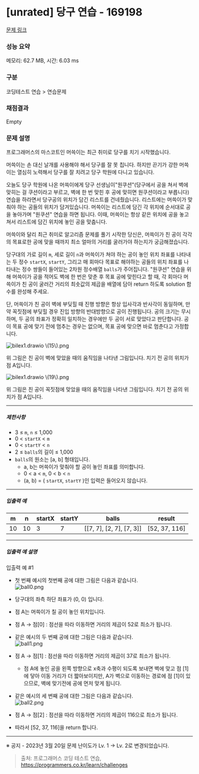 # [unrated] 당구 연습 - 169198 

[문제 링크](https://school.programmers.co.kr/learn/courses/30/lessons/169198) 

### 성능 요약

메모리: 62.7 MB, 시간: 6.03 ms

### 구분

코딩테스트 연습 > 연습문제

### 채점결과

Empty

### 문제 설명

<p>프로그래머스의 마스코트인 머쓱이는 최근 취미로 당구를 치기 시작했습니다. </p>

<p>머쓱이는 손 대신 날개를 사용해야 해서 당구를 잘 못 칩니다. 하지만 끈기가 강한 머쓱이는 열심히 노력해서 당구를 잘 치려고 당구 학원에 다니고 있습니다.</p>

<p>오늘도 당구 학원에 나온 머쓱이에게 당구 선생님이"원쿠션"(당구에서 공을 쳐서 벽에 맞히는 걸 쿠션이라고 부르고, 벽에 한 번 맞힌 후 공에 맞히면 원쿠션이라고 부릅니다) 연습을 하라면서 당구공의 위치가 담긴 리스트를 건네줬습니다. 리스트에는 머쓱이가 맞춰야 하는 공들의 위치가 담겨있습니다. 머쓱이는 리스트에 담긴 각 위치에 순서대로 공을 놓아가며 "원쿠션" 연습을 하면 됩니다. 이때, 머쓱이는 항상 같은 위치에 공을 놓고 쳐서 리스트에 담긴 위치에 놓인 공을 맞춥니다. </p>

<p>머쓱이와 달리 최근 취미로 알고리즘 문제를 풀기 시작한 당신은, 머쓱이가 친 공이 각각의 목표로한 공에 맞을 때까지 최소 얼마의 거리를 굴러가야 하는지가 궁금해졌습니다.</p>

<p>당구대의 가로 길이 <code>m</code>, 세로 길이 <code>n</code>과 머쓱이가 쳐야 하는 공이 놓인 위치 좌표를 나타내는 두 정수 <code>startX</code>, <code>startY</code>, 그리고 매 회마다 목표로 해야하는 공들의 위치 좌표를 나타내는 정수 쌍들이 들어있는 2차원 정수배열 <code>balls</code>가 주어집니다. "원쿠션" 연습을 위해 머쓱이가 공을 적어도 벽에 한 번은 맞춘 후 목표 공에 맞힌다고 할 때, 각 회마다 머쓱이가 친 공이 굴러간 거리의 최솟값의 제곱을 배열에 담아 return 하도록 solution 함수를 완성해 주세요.</p>

<p>단, 머쓱이가 친 공이 벽에 부딪힐 때 진행 방향은 항상 입사각과 반사각이 동일하며, 만약 꼭짓점에 부딪힐 경우 진입 방향의 반대방향으로 공이 진행됩니다. 공의 크기는 무시하며, 두 공의 좌표가 정확히 일치하는 경우에만 두 공이 서로 맞았다고 판단합니다. 공이 목표 공에 맞기 전에 멈추는 경우는 없으며, 목표 공에 맞으면 바로 멈춘다고 가정합니다.</p>

<p><img src="https://grepp-programmers.s3.ap-northeast-2.amazonaws.com/files/production/7eeef483-ac96-43ed-8453-2eae7a9589ee/bilex1.drawio%20%2815%29.png" title="" alt="bilex1.drawio \(15\).png"></p>

<p>위 그림은 친 공이 벽에 맞았을 때의 움직임을 나타낸 그림입니다. 치기 전 공의 위치가 점 A입니다.</p>

<p><img src="https://grepp-programmers.s3.ap-northeast-2.amazonaws.com/files/production/10b87f8d-9c76-4e38-acb9-457c5403150d/bilex1.drawio%20%2819%29.png" title="" alt="bilex1.drawio \(19\).png"></p>

<p>위 그림은 친 공이 꼭짓점에 맞았을 때의 움직임을 나타낸 그림입니다. 치기 전 공의 위치가 점 A입니다.</p>

<hr>

<h5>제한사항</h5>

<ul>
<li>3 ≤ <code>m</code>, <code>n</code> ≤ 1,000</li>
<li>0 &lt; <code>startX</code> &lt; <code>m</code></li>
<li>0 &lt; <code>startY</code> &lt; <code>n</code></li>
<li>2 ≤ <code>balls</code>의 길이 ≤ 1,000</li>
<li><code>balls</code>의 원소는 [a, b] 형태입니다.

<ul>
<li>a, b는 머쓱이가 맞춰야 할 공이 놓인 좌표를 의미합니다.</li>
<li>0 &lt; a &lt; <code>m</code>, 0 &lt; b &lt; <code>n</code></li>
<li>(a, b) = ( <code>startX</code>, <code>startY</code> )인 입력은 들어오지 않습니다.</li>
</ul></li>
</ul>

<hr>

<h5>입출력 예</h5>
<table class="table">
        <thead><tr>
<th>m</th>
<th>n</th>
<th>startX</th>
<th>startY</th>
<th>balls</th>
<th>result</th>
</tr>
</thead>
        <tbody><tr>
<td>10</td>
<td>10</td>
<td>3</td>
<td>7</td>
<td>[[7, 7], [2, 7], [7, 3]]</td>
<td>[52, 37, 116]</td>
</tr>
</tbody>
      </table>
<hr>

<h5>입출력 예 설명</h5>

<p>입출력 예 #1</p>

<ul>
<li><p>첫 번째 예시의 첫번째 공에 대한 그림은 다음과 같습니다.<br>
<img src="https://grepp-programmers.s3.ap-northeast-2.amazonaws.com/files/production/b6cbbb94-c530-4ce6-83bf-3340fe140b19/ball0.png" title="" alt="ball0.png"></p></li>
<li><p>당구대의 좌측 하단 좌표가 (0, 0) 입니다. </p></li>
<li><p>점 A는 머쓱이가 칠 공이 놓인 위치입니다.</p></li>
<li><p>점 A → 점[0] : 점선을 따라 이동하면 거리의 제곱이 52로 최소가 됩니다.</p></li>
<li><p>같은 예시의 두 번째 공에 대한 그림은 다음과 같습니다.<br>
<img src="https://grepp-programmers.s3.ap-northeast-2.amazonaws.com/files/production/abd94a34-92b4-4143-934c-4e2de3065558/ball1.png" title="" alt="ball1.png"></p></li>
<li><p>점 A → 점[1] : 점선을 따라 이동하면 거리의 제곱이 37로 최소가 됩니다.</p>

<ul>
<li>점 A에 놓인 공을 왼쪽 방향으로 x축과 수평이 되도록 보내면 벽에 맞고 점 [1]에 닿아 이동 거리가 더 짧아보이지만, A가 벽으로 이동하는 경로에 점 [1]이 있으므로, 벽에 맞기전에 공에 먼저 맞게 됩니다.</li>
</ul></li>
<li><p>같은 예시의 세 번째 공에 대한 그림은 다음과 같습니다.<br>
<img src="https://grepp-programmers.s3.ap-northeast-2.amazonaws.com/files/production/752d0b95-856f-40fc-85a1-e39d207e0075/ball2.png" title="" alt="ball2.png"></p></li>
<li><p>점 A → 점[2] : 점선을 따라 이동하면 거리의 제곱이 116으로 최소가 됩니다.</p></li>
<li><p>따라서 [52, 37, 116]을 return 합니다.</p></li>
</ul>

<hr>

<p>※ 공지 - 2023년 3월 20일 문제 난이도가 Lv. 1 → Lv. 2로 변경되었습니다.</p>


> 출처: 프로그래머스 코딩 테스트 연습, https://programmers.co.kr/learn/challenges